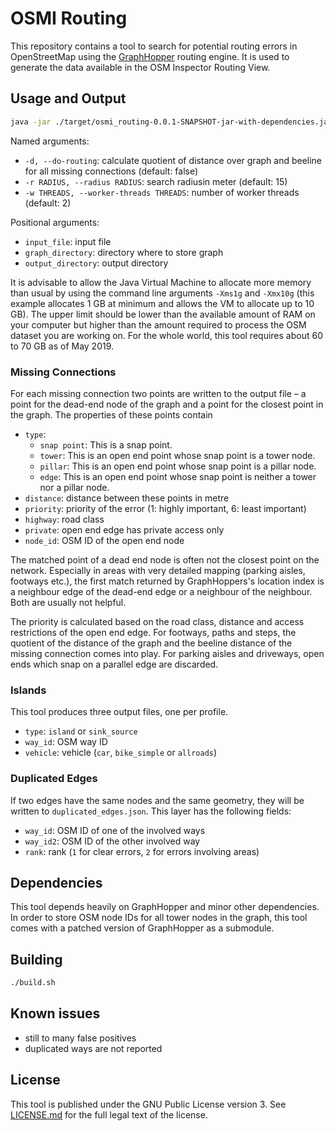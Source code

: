 # OSMI Routing

This repository contains a tool to search for potential routing errors in OpenStreetMap using the [GraphHopper](https://github.com/graphhopper/graphhopper) routing engine. It is used to generate the data available in the OSM Inspector Routing View.


## Usage and Output

```sh
java -jar ./target/osmi_routing-0.0.1-SNAPSHOT-jar-with-dependencies.jar  [-h] [-d] [-r RADIUS] [-w WORKER_THREADS] input_file graph_directory output_directory
```

Named arguments:

* `-d, --do-routing`: calculate quotient of distance over graph and beeline for all missing connections (default: false)
* `-r RADIUS, --radius RADIUS`: search radiusin meter (default: 15)
* `-w THREADS, --worker-threads THREADS`: number of worker threads (default: 2)

Positional arguments:
* `input_file`: input file
* `graph_directory`: directory where to store graph
* `output_directory`: output directory

It is advisable to allow the Java Virtual Machine to allocate more memory than usual by using the command line arguments `-Xms1g` and `-Xmx10g` (this example allocates 1 GB at minimum and allows the VM to allocate up to 10 GB). The upper limit should be lower than the available amount of RAM on your computer but higher than the amount required to process the OSM dataset you are working on. For the whole world, this tool requires about 60 to 70 GB as of May 2019.


### Missing Connections

For each missing connection two points are written to the output file – a point for the dead-end node of the graph and a point for the closest point in the graph. The properties of these points contain

* `type`:
  * `snap point`: This is a snap point.
  * `tower`: This is an open end point whose snap point is a tower node.
  * `pillar`: This is an open end point whose snap point is a pillar node.
  * `edge`: This is an open end point whose snap point is neither a tower nor a pillar node.
* `distance`: distance between these points in metre
* `priority`: priority of the error (1: highly important, 6: least important)
* `highway`: road class
* `private`: open end edge has private access only
* `node_id`: OSM ID of the open end node

The matched point of a dead end node is often not the closest point on the network. Especially in areas with very detailed mapping (parking aisles, footways etc.), the first match returned by GraphHoppers's location index is a neighbour edge of the dead-end edge or a neighbour of the neighbour. Both are usually not helpful.

The priority is calculated based on the road class, distance and access restrictions of the open end edge. For footways, paths and steps, the quotient of the distance of the graph and the beeline distance of the missing connection comes into play. For parking aisles and driveways, open ends which snap on a parallel edge are discarded.


### Islands

This tool produces three output files, one per profile.

* `type`: `island` or `sink_source`
* `way_id`: OSM way ID
* `vehicle`: vehicle (`car`, `bike_simple` or `allroads`)


### Duplicated Edges

If two edges have the same nodes and the same geometry, they will be written to `duplicated_edges.json`. This layer has the following fields:

* `way_id`: OSM ID of one of the involved ways
* `way_id2`: OSM ID of the other involved way
* `rank`: rank (`1` for clear errors, `2` for errors involving areas)


## Dependencies

This tool depends heavily on GraphHopper and minor other dependencies. In order to store OSM node IDs for all tower nodes in the graph, this tool comes with a patched version of GraphHopper as a submodule.


## Building

```sh
./build.sh
```


## Known issues

* still to many false positives
* duplicated ways are not reported


## License

This tool is published under the GNU Public License version 3. See [LICENSE.md](LICENSE.md) for the full legal text of the license.
